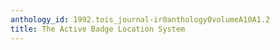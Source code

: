 ```yaml
---
anthology_id: 1992.tois_journal-ir0anthology0volumeA10A1.2
title: The Active Badge Location System
---
```

